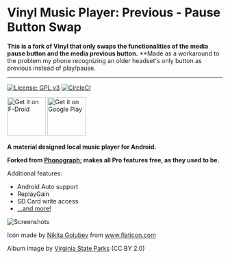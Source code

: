 # Vinyl Music Player: Previous - Pause Button Swap

**This is a fork of Vinyl that only swaps the functionalities of the media pause button and the media previous button.**
**Made as a workaround to the problem my phone recognizing an older headset's only button as previous instead of play/pause.

---

[![License: GPL v3](https://img.shields.io/badge/License-GPL%20v3-blue.svg)](https://github.com/AdrienPoupa/VinylMusicPlayer/blob/master/LICENSE.txt) [![CircleCI](https://circleci.com/gh/AdrienPoupa/VinylMusicPlayer/tree/master.svg?style=svg)](https://circleci.com/gh/AdrienPoupa/VinylMusicPlayer/tree/master)

<a href="https://f-droid.org/packages/com.poupa.vinylmusicplayer/" target="_blank">
<img src="https://f-droid.org/badge/get-it-on.png" alt="Get it on F-Droid" height="90"/></a>
<a href='https://play.google.com/store/apps/details?id=com.poupa.vinylmusicplayer'><img alt='Get it on Google Play' src='https://play.google.com/intl/en_us/badges/images/generic/en_badge_web_generic.png' height="90"/></a>



**A material designed local music player for Android.**

**Forked from [Phonograph](https://github.com/kabouzeid/Phonograph); makes all Pro features free, as they used to be.**

Additional features:
* Android Auto support
* ReplayGain
* SD Card write access
* [...and more!](https://github.com/AdrienPoupa/VinylMusicPlayer/blob/master/CHANGELOG.md)

![Screenshots](./art/art.png?raw=true)

Icon made by [Nikita Golubev](https://www.flaticon.com/authors/nikita-golubev) from www.flaticon.com

Album image by [Virginia State Parks](https://www.flickr.com/photos/vastateparksstaff/38645226714/) (CC BY 2.0)
